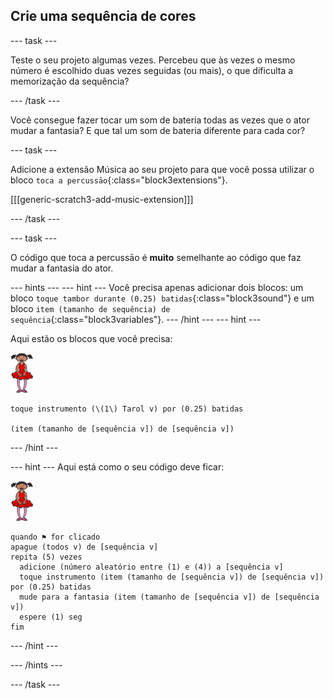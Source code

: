 ## Crie uma sequência de cores

\--- task \---

Teste o seu projeto algumas vezes. Percebeu que às vezes o mesmo número é escolhido duas vezes seguidas (ou mais), o que dificulta a memorização da sequência?

\--- /task \---

Você consegue fazer tocar um som de bateria todas as vezes que o ator mudar a fantasia? E que tal um som de bateria diferente para cada cor?

\--- task \---

Adicione a extensão Música ao seu projeto para que você possa utilizar o bloco `toca a percussāo`{:class="block3extensions"}.

[[[generic-scratch3-add-music-extension]]]

\--- /task \---

\--- task \---

O código que toca a percussāo é **muito** semelhante ao código que faz mudar a fantasia do ator.

\--- hints \--- \--- hint \--- Você precisa apenas adicionar dois blocos: um bloco `toque tambor durante (0.25) batidas`{:class="block3sound"} e um bloco `item (tamanho de sequência) de sequência`{:class="block3variables"}. \--- /hint \--- \--- hint \---

Aqui estão os blocos que você precisa:

![bailarina](images/ballerina.png)

```blocks3
toque instrumento (\(1\) Tarol v) por (0.25) batidas

(item (tamanho de [sequência v]) de [sequência v])
```

\--- /hint \---

\--- hint \--- Aqui está como o seu código deve ficar:

![bailarina](images/ballerina.png)

```blocks3
quando ⚑ for clicado
apague (todos v) de [sequência v]
repita (5) vezes 
  adicione (número aleatório entre (1) e (4)) a [sequência v]
  toque instrumento (item (tamanho de [sequência v]) de [sequência v]) por (0.25) batidas
  mude para a fantasia (item (tamanho de [sequência v]) de [sequência v])
  espere (1) seg
fim
```

\--- /hint \---

\--- /hints \---

\--- /task \---